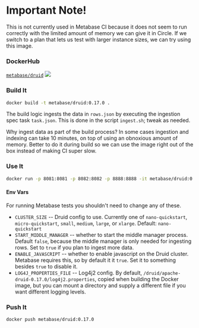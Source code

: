 # Important Note!

This is not currently used in Metabase CI because it does not seem to run correctly with the limited amount of memory we can give it in Circle. If we switch to a plan that lets us test with larger instance sizes, we can try using this image.

### DockerHub
[`metabase/druid`](https://hub.docker.com/repository/docker/metabase/druid)
[![](https://images.microbadger.com/badges/version/metabase/druid.svg)](https://microbadger.com/images/metabase/druid)

### Build It

```bash
docker build -t metabase/druid:0.17.0 .
```

The build logic ingests the data in `rows.json` by executing the ingestion spec task `task.json`. This is done in the script `ingest.sh`; tweak as needed.

Why ingest data as part of the build process? In some cases ingestion and indexing can take 10 minutes, on top of
using an obnoxious amount of memory. Better to do it during build so we can use the image right out of the box instead
of making CI super slow.

### Use It

```bash
docker run -p 8081:8081 -p 8082:8082 -p 8888:8888 -it metabase/druid:0.17.0
```

#### Env Vars

For running Metabase tests you shouldn't need to change any of these.

*  `CLUSTER_SIZE` -- Druid config to use. Currently one of `nano-quickstart`, `micro-quickstart`, `small`, `medium`, `large`, or `xlarge`. Default: `nano-quickstart`
*  `START_MIDDLE_MANAGER` -- whether to start the middle manager process. Default `false`, because the middle manager is only needed for ingesting rows. Set to `true` if you plan to ingest more data.
*  `ENABLE_JAVASCRIPT` -- whether to enable javascript on the Druid cluster. Metabase requires this, so by default it it `true`. Set it to something besides `true` to disable it.
*  `LOG4J_PROPERTIES_FILE` -- Log4j2 config. By default, `/druid/apache-druid-0.17.0/log4j2.properties`, copied when building the Docker image, but you can mount a directory and supply a different file if you want different logging levels.

### Push It

```bash
docker push metabase/druid:0.17.0
```
